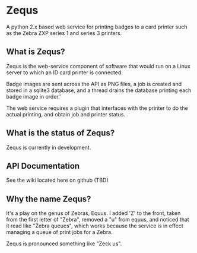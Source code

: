 Zequs
=====

A python 2.x based web service for printing badges to  a card printer such
as the Zebra ZXP series 1 and series 3 printers.

What is Zequs?
--------------

Zequs is the web-service component of software that would run on a Linux
server to which an ID card  printer is connected. 

Badge images are sent across the API as PNG files, a job is created and
stored in a sqlite3 database, and a thread drains the database printing
each badge image in order.'

The web service requires a plugin that interfaces with the printer to do
the actual printing, and obtain job and printer status. 


What is the status of Zequs?
----------------------------

Zequs is currently in development.

API Documentation
-----------------

See the wiki located here on github (TBD)

Why the name Zequs?
-------------------

It's a play on the genus of Zebras, Equus. I added 'Z' to the front, taken
from the first letter of "Zebra", removed a "u" from equus, and noticed
that it read like "Zebra queues", which works because the service is in
effect managing a queue of print jobs for a Zebra.

Zequs is pronounced something like "Zeck us".

